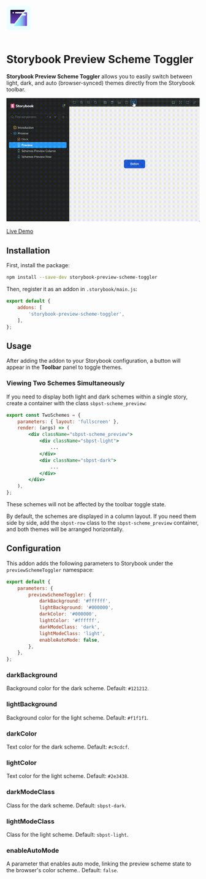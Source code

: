 <div style="margin: 0 auto; text-align: left; padding-bottom: 20px;">
  <img src="https://raw.githubusercontent.com/dd/storybook-scheme-toggler/main/.github/media/storiybook_icon.svg" alt="Storybook Preview Scheme Toggler Logo" width="64" height="64" align="center">
</div>


# Storybook Preview Scheme Toggler

**Storybook Preview Scheme Toggler** allows you to easily switch between light, dark, and auto (browser-synced) themes directly from the Storybook toolbar.

<p>
	<img src="https://raw.githubusercontent.com/dd/storybook-scheme-toggler/main/.github/media/preview.gif" width="560" alt="Demonstration of Storybook Preview Scheme Toggler in action" />
</p>

[Live Demo](https://dd.github.io/storybook-scheme-toggler/?path=/docs/preview--docs)


## Installation

First, install the package:

```sh
npm install --save-dev storybook-preview-scheme-toggler
```

Then, register it as an addon in `.storybook/main.js`:

```js
export default {
	addons: [
		'storybook-preview-scheme-toggler',
	],
};
```


## Usage

After adding the addon to your Storybook configuration, a button will appear in the **Toolbar** panel to toggle themes.


### Viewing Two Schemes Simultaneously

If you need to display both light and dark schemes within a single story, create a container with the class `sbpst-scheme_preview`:

```jsx
export const TwoSchemes = {
	parameters: { layout: 'fullscreen' },
	render: (args) => (
		<div className="sbpst-scheme_preview">
			<div className="sbpst-light">
				...
			</div>
			<div className="sbpst-dark">
				...
			</div>
		</div>
	),
};
```

These schemes will not be affected by the toolbar toggle state.

By default, the schemes are displayed in a column layout. If you need them side by side, add the `sbpst-row` class to the `sbpst-scheme_preview` container, and both themes will be arranged horizontally.


## Configuration

This addon adds the following parameters to Storybook under the `previewSchemeToggler` namespace:

```js
export default {
	parameters: {
		previewSchemeToggler: {
			darkBackground: '#ffffff',
			lightBackground: '#000000',
			darkColor: '#000000',
			lightColor: '#ffffff',
			darkModeClass: 'dark',
			lightModeClass: 'light',
			enableAutoMode: false,
		},
	},
};
```


### darkBackground

Background color for the dark scheme. Default: `#121212`.


### lightBackground

Background color for the light scheme. Default: `#f1f1f1`.


### darkColor

Text color for the dark scheme. Default: `#c9cdcf`.


### lightColor

Text color for the light scheme. Default: `#2e3438`.


### darkModeClass

Class for the dark scheme. Default: `sbpst-dark`.


### lightModeClass

Class for the light scheme. Default: `sbpst-light`.


### enableAutoMode

A parameter that enables auto mode, linking the preview scheme state to the browser's color scheme.. Default: `false`.
